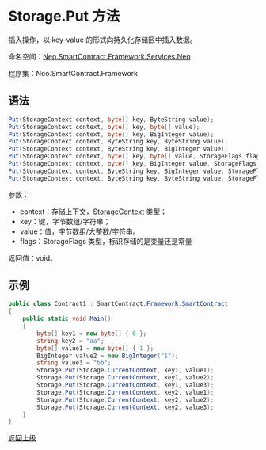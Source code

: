 # Storage.Put 方法

插入操作，以 key-value 的形式向持久化存储区中插入数据。

命名空间：[Neo.SmartContract.Framework.Services.Neo](../../neo.md)

程序集：Neo.SmartContract.Framework

## 语法

```c#
Put(StorageContext context, byte[] key, ByteString value);
Put(StorageContext context, byte[] key, byte[] value);
Put(StorageContext context, byte[] key, BigInteger value);
Put(StorageContext context, ByteString key, ByteString value);
Put(StorageContext context, ByteString key, BigInteger value);
Put(StorageContext context, byte[] key, byte[] value, StorageFlags flags);
Put(StorageContext context, byte[] key, BigInteger value, StorageFlags flags);
Put(StorageContext context, ByteString key, BigInteger value, StorageFlags flags);
Put(StorageContext context, ByteString key, ByteString value, StorageFlags flags);
```

参数：

- context：存储上下文，[StorageContext](../StorageContext.md) 类型；
- key：键，字节数组/字符串；
- value：值，字节数组/大整数/字符串。
- flags：StorageFlags 类型，标识存储的是变量还是常量

返回值：void。

## 示例

```c#
public class Contract1 : SmartContract.Framework.SmartContract
{
    public static void Main()
    {
        byte[] key1 = new byte[] { 0 };
        string key2 = "aa";
        byte[] value1 = new byte[] { 1 };
        BigInteger value2 = new BigInteger("1");
        string value3 = "bb";
        Storage.Put(Storage.CurrentContext, key1, value1);
        Storage.Put(Storage.CurrentContext, key1, value2);
        Storage.Put(Storage.CurrentContext, key1, value3);
        Storage.Put(Storage.CurrentContext, key2, value1);
        Storage.Put(Storage.CurrentContext, key2, value2);
        Storage.Put(Storage.CurrentContext, key2, value3);
    }
}
```

[返回上级](../Storage.md)
